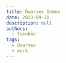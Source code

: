 ```yaml
---
title: Dwarves Index
date: 2023-09-30
description: null
authors:
  - tieubao
tags:
  - dwarves
  - work
---
```

